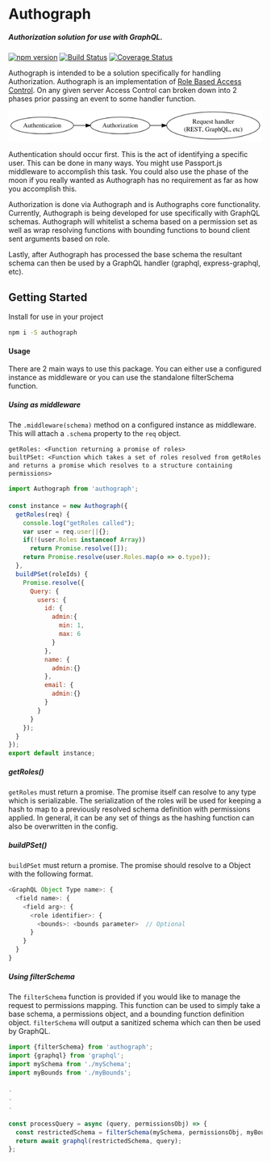 Authograph
==========
##### Authorization solution for use with GraphQL.
[![npm version](https://badge.fury.io/js/authograph.svg)](https://badge.fury.io/js/authograph) [![Build Status](https://travis-ci.org/Goblinlordx/authograph.svg?branch=master)](https://travis-ci.org/Goblinlordx/authograph) [![Coverage Status](https://coveralls.io/repos/github/Goblinlordx/authograph/badge.svg?branch=master)](https://coveralls.io/github/Goblinlordx/authograph?branch=master)

Authograph is intended to be a solution specifically for handling Authorization.  Authograph is an implementation of [Role Based Access Control](https://en.wikipedia.org/wiki/Role-based_access_control).  On any given server Access Control can broken down into 2 phases prior passing an event to some handler function.

![alt text](https://raw.githubusercontent.com/Goblinlordx/authograph/master/resources/a_a_h.png "Authentication -> Authorization -> Request Handler (REST, GraphQL, etc.)")



Authentication should occur first.  This is the act of identifying a specific user.  This can be done in many ways.  You might use Passport.js middleware to accomplish this task.  You could also use the phase of the moon if you really wanted as Authograph has no requirement as far as how you accomplish this.

Authorization is done via Authograph and is Authographs core functionality.  Currently, Authograph is being developed for use specifically with GraphQL schemas.  Authograph will whitelist a schema based on a permission set as well as wrap resolving functions with bounding functions to bound client sent arguments based on role.

Lastly, after Authograph has processed the base schema the resultant schema can then be used by a GraphQL handler (graphql, express-graphql, etc).


## Getting Started

Install for use in your project

```sh
npm i -S authograph
```

#### Usage
There are 2 main ways to use this package.  You can either use a configured instance as middleware or you can use the standalone filterSchema function.

##### Using as middleware
The ```.middleware(schema)``` method on a configured instance as middleware.  This will attach a ```.schema``` property to the ```req``` object.
```
getRoles: <Function returning a promise of roles>
builtPSet: <Function which takes a set of roles resolved from getRoles and returns a promise which resolves to a structure containing permissions>
```

```js
import Authograph from 'authograph';

const instance = new Authograph({
  getRoles(req) {
    console.log("getRoles called");
    var user = req.user||{};
    if(!(user.Roles instanceof Array))
      return Promise.resolve([]);
    return Promise.resolve(user.Roles.map(o => o.type));
  },
  buildPSet(roleIds) {
    Promise.resolve({
      Query: {
        users: {
          id: {
            admin:{
              min: 1,
              max: 6
            }
          },
          name: {
            admin:{}
          },
          email: {
            admin:{}
          }
        }
      }
    });
  }
});
export default instance;
```

##### getRoles()
```getRoles``` must return a promise.  The promise itself can resolve to any type which is serializable.  The serialization of the roles will be used for keeping a hash to map to a previously resolved schema definition with permissions applied.  In general, it can be any set of things as the hashing function can also be overwritten in the config.

##### buildPSet()
```buildPSet``` must return a promise.  The promise should resolve to a Object with the following format.
```js
<GraphQL Object Type name>: {
  <field name>: {
    <field arg>: {
      <role identifier>: {
        <bounds>: <bounds parameter>  // Optional
      }
    }
  }
}
```

##### Using filterSchema
The ```filterSchema``` function is provided if you would like to manage the request to permissions mapping.  This function can be used to simply take a base schema, a permissions object, and a bounding function definition object. ```filterSchema``` will output a sanitized schema which can then be used by GraphQL.

```js
import {filterSchema} from 'authograph';
import {graphql} from 'graphql';
import mySchema from './mySchema';
import myBounds from './myBounds';

.
.
.

const processQuery = async (query, permissionsObj) => {
  const restrictedSchema = filterSchema(mySchema, permissionsObj, myBounds);
  return await graphql(restrictedSchema, query);
};
```
